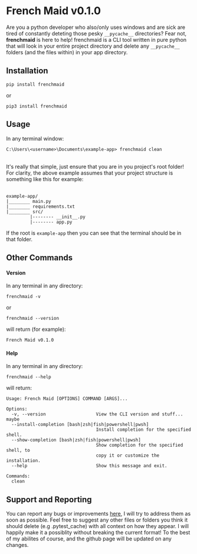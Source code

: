 # French Maid v0.1.0

Are you a python developer who also/only uses windows and are sick are tired of constantly deteting those pesky `__pycache__` directories? Fear not, **frenchmaid** is here to help! frenchmaid is a CLI tool written in pure python that will look in your entire project directory and delete any `__pycache__` folders (and the files within) in your app directory.

## Installation

    pip install frenchmaid

or

    pip3 install frenchmaid

## Usage

In any terminal window:

    C:\Users\<username>\Documents\example-app> frenchmaid clean

<br>
It's really that simple, just ensure that you are in you project's root folder! For clarity, the above example assumes that your project structure is something like this for example:
<br><br>

    example-app/
    |________ main.py
    |________ requirements.txt
    |________ src/
             |-------- __init__.py
             |-------- app.py

If the root is `example-app` then you can see that the terminal should be in that folder.

## Other Commands

#### Version

In any terminal in any directory:

    frenchmaid -v

or

    frenchmaid --version

will return (for example):

    French Maid v0.1.0

#### Help

In any terminal in any directory:

    frenchmaid --help

will return:

    Usage: French Maid [OPTIONS] COMMAND [ARGS]...

    Options:
      -v, --version                   View the CLI version and stuff... maybe
      --install-completion [bash|zsh|fish|powershell|pwsh]
                                      Install completion for the specified shell.
      --show-completion [bash|zsh|fish|powershell|pwsh]
                                      Show completion for the specified shell, to
                                      copy it or customize the installation.
      --help                          Show this message and exit.

    Commands:
      clean

## Support and Reporting

You can report any bugs or improvements [here](https://github.com/lewisjr/home-app/issues), I will try to address them as soon as possible. Feel free to suggest any other files or folders you think it should delete (e.g .pytest_cache) with all context on how they appear. I will happily make it a possiblity without breaking the current format! To the best of my abilites of course, and the github page will be updated on any changes.
